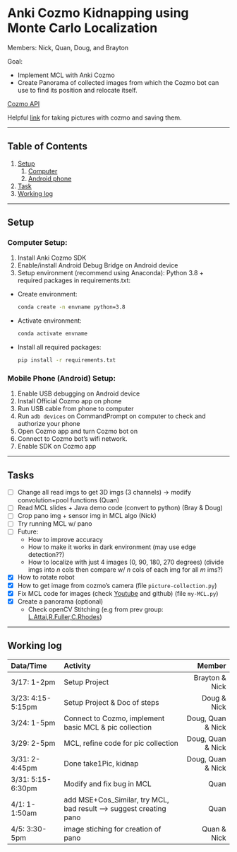 # Anki Cozmo Kidnapping using Monte Carlo Localization

Members: Nick, Quan, Doug, and Brayton

Goal:
* Implement MCL with Anki Cozmo
* Create Panorama of collected images from which the Cozmo bot can use to find its position and relocate itself.

[Cozmo API](https://data.bit-bots.de/cozmo_sdk_doc/cozmosdk.anki.com/docs/api.html)

Helpful [link](https://github.com/nheidloff/visual-recognition-for-cozmo-with-tensorflow/blob/master/1-take-pictures/take-pictures.py) for taking pictures with cozmo and saving them.

---
## Table of Contents
1. [Setup](#setup)
   1. [Computer](#computer-setup)
   1. [Android phone](#mobile-phone-android-setup)
1. [Task](#tasks)
1. [Working log](#working-log)

---

## Setup
### Computer Setup:
1.	Install Anki Cozmo SDK
1.	Enable/install Android Debug Bridge on Android device
1.	Setup environment (recommend using Anaconda): Python 3.8 + required packages in requirements.txt:
   * Create environment:
      ```bash
      conda create -n envname python=3.8
      ```
   * Activate environment:
      ```bash
      conda activate envname
      ```
   * Install all required packages:
      ```bash
      pip install -r requirements.txt
      ```

### Mobile Phone (Android) Setup:
1.	Enable USB debugging on Android device
1.	Install Official Cozmo app on phone
1.	Run USB cable from phone to computer
1. Run `adb devices` on CommandPrompt on computer to check and authorize your phone
1.	Open Cozmo app and turn Cozmo bot on 
1.	Connect to Cozmo bot’s wifi network.
1.	Enable SDK on Cozmo app

---

## Tasks
* [ ] Change all read imgs to get 3D imgs (3 channels) -> modify convolution+pool functions (Quan)
* [ ] Read MCL slides + Java demo code (convert to python) (Bray & Doug)
* [ ] Crop pano img + sensor img in MCL algo (Nick)
* [ ] Try running MCL w/ pano
* [ ] Future:
   * How to improve accuracy
   * How to make it works in dark environment (may use edge detection??)
   * How to localize with just 4 images (0, 90, 180, 270 degrees) (divide imgs into $n$ cols then compare w/ $n$ cols of each img for all $m$ ims?)
* [X] How to rotate robot
* [X] How to get image from cozmo’s camera (file `picture-collection.py`)
* [X] Fix MCL code for images (check [Youtube](https://www.youtube.com/watch?v=JhkxtSn9eo8) and github) (file `my-MCL.py`)
* [X] Create a panorama (optional)
   * Check openCV Stitching (e.g from prev group: [L.Attai,R.Fuller,C.Rhodes](http://cs.gettysburg.edu/~tneller/archive/cs371/cozmo/22sp/fuller/Stitching.py))

---

## Working log
| Data/Time | Activity | Member |
|:-|:-|-:|
| 3/17: 1-2pm | Setup Project | Brayton & Nick |
| 3/23: 4:15-5:15pm | Setup Project & Doc of steps | Doug & Nick |
| 3/24: 1-5pm | Connect to Cozmo, implement basic MCL & pic collection | Doug, Quan & Nick |
| 3/29: 2-5pm | MCL, refine code for pic collection | Doug, Quan & Nick |
| 3/31: 2-4:45pm | Done take1Pic, kidnap | Doug, Quan & Nick |
| 3/31: 5:15-6:30pm | Modify and fix bug in MCL | Quan |
| 4/1: 1-1:50am | add MSE+Cos_Similar, try MCL, bad result --> suggest creating pano | Quan |
| 4/5: 3:30-5pm  | image stiching for creation of pano | Quan & Nick |